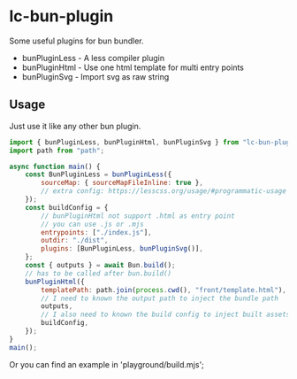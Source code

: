 # lc-bun-plugin

Some useful plugins for bun bundler.

-   bunPluginLess - A less compiler plugin
-   bunPluginHtml - Use one html template for multi entry points
-   bunPluginSvg - Import svg as raw string

## Usage

Just use it like any other bun plugin.

```js
import { bunPluginLess, bunPluginHtml, bunPluginSvg } from "lc-bun-plugin";
import path from "path";

async function main() {
    const BunPluginLess = bunPluginLess({
        sourceMap: { sourceMapFileInline: true },
        // extra config: https://lesscss.org/usage/#programmatic-usage
    });
    const buildConfig = {
        // bunPluginHtml not support .html as entry point
        // you can use .js or .mjs
        entrypoints: ["./index.js"],
        outdir: "./dist",
        plugins: [BunPluginLess, bunPluginSvg()],
    };
    const { outputs } = await Bun.build();
    // has to be called after bun.build()
    bunPluginHtml({
        templatePath: path.join(process.cwd(), "front/template.html"),
        // I need to known the output path to inject the bundle path
        outputs,
        // I also need to known the build config to inject built assets
        buildConfig,
    });
}
main();
```

Or you can find an example in 'playground/build.mjs';
